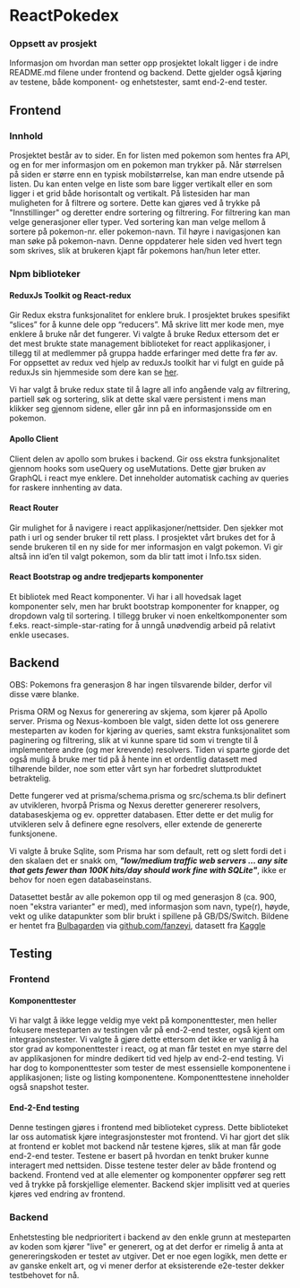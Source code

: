 # ReactPokedex


### Oppsett av prosjekt
Informasjon om hvordan man setter opp prosjektet lokalt ligger i de indre README.md filene under frontend og backend. Dette gjelder også kjøring av testene, både komponent- og enhetstester, samt end-2-end tester.


## Frontend

### Innhold
Prosjektet består av to sider. En for listen med pokemon som hentes fra API, og en for mer informasjon om en pokemon man trykker på. Når størrelsen på siden er større enn en typisk mobilstørrelse, kan man endre utsende på listen. Du kan enten velge en liste som bare ligger vertikalt eller en som ligger i et grid både horisontalt og vertikalt. På listesiden har man muligheten for å filtrere og sortere. Dette kan gjøres ved å trykke på "Innstillinger" og deretter endre sortering og filtrering. For filtrering kan man velge generasjoner eller typer. Ved sortering kan man velge mellom å sortere på pokemon-nr. eller pokemon-navn. Til høyre i navigasjonen kan man søke på pokemon-navn. Denne oppdaterer hele siden ved hvert tegn som skrives, slik at brukeren kjapt får pokemons han/hun leter etter.


### Npm biblioteker

#### ReduxJs Toolkit og React-redux
Gir Redux ekstra funksjonalitet for enklere bruk. I prosjektet brukes spesifikt “slices” for å kunne dele opp “reducers”. Må skrive litt mer kode men, mye enklere å bruke når det fungerer.
Vi valgte å bruke Redux ettersom det er det mest brukte state management biblioteket for react applikasjoner, i tillegg til at medlemmer på gruppa hadde erfaringer med dette fra før av.
For oppsettet av redux ved hjelp av reduxJs toolkit har vi fulgt en guide på reduxJs sin hjemmeside som dere kan se [her](https://redux-toolkit.js.org/tutorials/typescript).

Vi har valgt å bruke redux state til å lagre all info angående valg av filtrering, partiell søk og sortering, slik at dette skal være persistent i mens man klikker seg gjennom sidene, eller går inn på en informasjonsside om en pokemon.


#### Apollo Client
Client delen av apollo som brukes i backend. Gir oss ekstra funksjonalitet gjennom hooks som useQuery og useMutations. Dette gjør bruken av GraphQL i react mye enklere. Det inneholder automatisk caching av queries for raskere innhenting av data.

#### React Router
Gir mulighet for å navigere i react applikasjoner/nettsider. Den sjekker mot path i url og sender bruker til rett plass. I prosjektet vårt brukes det for å sende brukeren til en ny side for mer informasjon en valgt pokemon. Vi gir altså inn id’en til valgt pokemon, som da blir tatt imot i Info.tsx siden.

#### React Bootstrap og andre tredjeparts komponenter
Et bibliotek med React komponenter. Vi har i all hovedsak laget komponenter selv, men har brukt bootstrap komponenter for knapper, og dropdown valg til sortering. I tillegg bruker vi noen enkeltkomponenter som f.eks. react-simple-star-rating for å unngå unødvendig arbeid på relativt enkle usecases.

## Backend

OBS: Pokemons fra generasjon 8 har ingen tilsvarende bilder, derfor vil disse være blanke.

Prisma ORM og Nexus for generering av skjema, som kjører på Apollo server.
Prisma og Nexus-komboen ble valgt, siden dette lot oss generere mesteparten av koden for
kjøring av queries, samt ekstra funksjonalitet som paginering og filtrering, slik at vi
kunne spare tid som vi trengte til å implementere andre (og mer krevende) resolvers. Tiden
vi sparte gjorde det også mulig å bruke mer tid på å hente inn et ordentlig datasett med
tilhørende bilder, noe som etter vårt syn har forbedret sluttproduktet betraktelig.

Dette fungerer ved at prisma/schema.prisma og src/schema.ts blir definert av utvikleren, hvorpå
Prisma og Nexus deretter genererer resolvers, databaseskjema og ev. oppretter databasen. Etter dette
er det mulig for utvikleren selv å definere egne resolvers, eller extende de genererte funksjonene.

Vi valgte å bruke Sqlite, som Prisma har som default, rett og slett fordi det i den skalaen
det er snakk om, ***"low/medium traffic web servers ... any site that gets fewer than 100K hits/day should work fine with SQLite"***,
ikke er behov for noen egen databaseinstans.

Datasettet består av alle pokemon opp til og med generasjon 8 (ca. 900, noen "ekstra varianter" er med),
med informasjon som navn, type(r), høyde, vekt og ulike datapunkter som blir brukt i spillene på GB/DS/Switch.
Bildene er hentet fra [Bulbagarden](https://bulbapedia.bulbagarden.net/wiki/Main_Page)
via [github.com/fanzeyi](https://github.com/fanzeyi/pokemon.json), datasett fra [Kaggle](https://www.kaggle.com/mariotormo/complete-pokemon-dataset-updated-090420)


## Testing
### Frontend
#### Komponenttester
Vi har valgt å ikke legge veldig mye vekt på komponenttester, men heller fokusere mesteparten av testingen vår på end-2-end tester, også kjent om integrasjonstester. Vi valgte å gjøre dette ettersom det ikke er vanlig å ha stor grad av komponenttester i react, og at man får testet en mye større del av applikasjonen for mindre dedikert tid ved hjelp av end-2-end testing. Vi har dog to komponenttester som tester de mest essensielle komponentene i applikasjonen; liste og listing komponentene. Komponenttestene inneholder også snapshot tester.

#### End-2-End testing
Denne testingen gjøres i frontend med biblioteket cypress. Dette biblioteket lar oss automatisk kjøre integrasjonstester mot frontend. Vi har gjort det slik at frontend er koblet mot backend når testene kjøres, slik at man får gode end-2-end tester. Testene er basert på hvordan en tenkt bruker kunne interagert med nettsiden. Disse testene tester deler av både frontend og backend. Frontend ved at alle elementer og komponenter oppfører seg rett ved å trykke på forskjellige elementer. Backend skjer implisitt ved at queries kjøres ved endring av frontend.
### Backend
Enhetstesting ble nedprioritert i backend av den enkle grunn at mesteparten av koden som kjører "live" er generert,
og at det derfor er rimelig å anta at genereringskoden er testet av utgiver. Det er noe egen logikk, men dette er
av ganske enkelt art, og vi mener derfor at eksisterende e2e-tester dekker testbehovet for nå.

